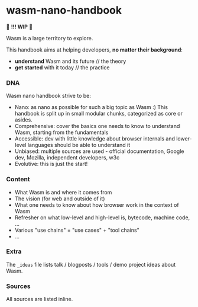 # wasm-nano-handbook

🚧 **!!! WIP** 🚧

Wasm is a large territory to explore.  

This handbook aims at helping developers, **no matter their background**:
* **understand** Wasm and its future // the theory
* **get started** with it today  // the practice

### DNA 
Wasm nano handbook strive to be: 
* Nano: as nano as possible for such a big topic as Wasm :) This handbook is split up in small modular chunks, categorized as core or asides.
* Comprehensive: cover the basics one needs to know to understand Wasm, starting from the fundamentals  
* Accessible: dev with little knowledge about browser internals and lower-level languages should be able to understand it
* Unbiased: multiple sources are used - official documentation, Google dev, Mozilla, independent developers, w3c
* Evolutive: this is just the start!  

### Content  
* What Wasm is and where it comes from 
* The vision (for web and outside of it)
* What one needs to know about how browser work in the context of Wasm 
* Refresher on what low-level and high-level is, bytecode, machine code, ...
* Various "use chains" = "use cases" + "tool chains" 
* ...

### Extra 
The `_ideas` file lists talk / blogposts / tools / demo project ideas about Wasm. 

### Sources 
All sources are listed inline.



